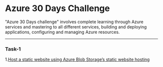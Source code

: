  # Azure 30 Days Challenge

 "Azure 30 Days challenge" involves complete learning through Azure services and mastering to all different services, building and deploying applications, configuring and managing Azure resources.   

---

### Task-1

1.[Host a static website using Azure Blob Storage’s static website hosting](https://github.com/vasanth-z/Azure-30-days-challenge/blob/62f2166b84effc22da6211671479ea97464d1137/Task-1)





